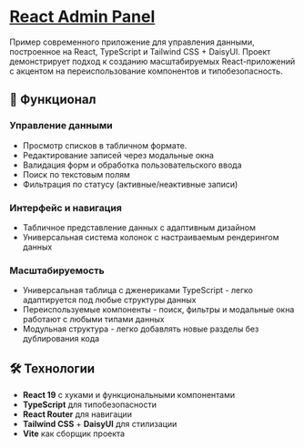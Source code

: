# [React Admin Panel](https://wskymike.github.io/itacwt-test-task/)

Пример современного приложение для управления данными, построенное на React, TypeScript и Tailwind CSS + DaisyUI.
Проект демонстрирует подход к созданию масштабируемых React-приложений с акцентом на переиспользование компонентов и типобезопасность.

## 🚀 Функционал

### Управление данными

- Просмотр списков в табличном формате.
- Редактирование записей через модальные окна
- Валидация форм и обработка пользовательского ввода
- Поиск по текстовым полям
- Фильтрация по статусу (активные/неактивные записи)

### Интерфейс и навигация

- Табличное представление данных с адаптивным дизайном
- Универсальная система колонок с настраиваемым рендерингом данных

### Масштабируемость

- Универсальная таблица с дженериками TypeScript - легко адаптируется под любые структуры данных
- Переиспользуемые компоненты - поиск, фильтры и модальные окна работают с любыми типами данных
- Модульная структура - легко добавлять новые разделы без дублирования кода

## 🛠 Технологии

- **React 19** с хуками и функциональными компонентами
- **TypeScript** для типобезопасности
- **React Router** для навигации
- **Tailwind CSS** + **DaisyUI** для стилизации
- **Vite** как сборщик проекта
